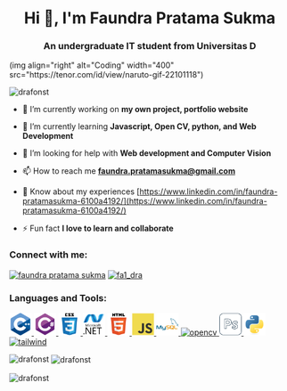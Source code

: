 <h1 align="center">Hi 👋, I'm Faundra Pratama Sukma</h1>
<h3 align="center">An undergraduate IT student from Universitas D</h3>
(img align="right" alt="Coding" width="400" src="https://tenor.com/id/view/naruto-gif-22101118")

<p align="left"> <img src="https://komarev.com/ghpvc/?username=drafonst&label=Profile%20views&color=0e75b6&style=flat" alt="drafonst" /> </p>

- 🔭 I’m currently working on **my own project, portfolio website**

- 🌱 I’m currently learning **Javascript, Open CV, python, and Web Development**

- 🤝 I’m looking for help with **Web development and Computer Vision**

- 📫 How to reach me **faundra.pratamasukma@gmail.com**

- 📄 Know about my experiences [https://www.linkedin.com/in/faundra-pratamasukma-6100a4192/](https://www.linkedin.com/in/faundra-pratamasukma-6100a4192/)

- ⚡ Fun fact **I love to learn and collaborate**

<h3 align="left">Connect with me:</h3>
<p align="left">
<a href="https://linkedin.com/in/faundra pratama sukma" target="blank"><img align="center" src="https://raw.githubusercontent.com/rahuldkjain/github-profile-readme-generator/master/src/images/icons/Social/linked-in-alt.svg" alt="faundra pratama sukma" height="30" width="40" /></a>
<a href="https://instagram.com/fa1_dra" target="blank"><img align="center" src="https://raw.githubusercontent.com/rahuldkjain/github-profile-readme-generator/master/src/images/icons/Social/instagram.svg" alt="fa1_dra" height="30" width="40" /></a>
</p>

<h3 align="left">Languages and Tools:</h3>
<p align="left"> <a href="https://www.w3schools.com/cpp/" target="_blank" rel="noreferrer"> <img src="https://raw.githubusercontent.com/devicons/devicon/master/icons/cplusplus/cplusplus-original.svg" alt="cplusplus" width="40" height="40"/> </a> <a href="https://www.w3schools.com/cs/" target="_blank" rel="noreferrer"> <img src="https://raw.githubusercontent.com/devicons/devicon/master/icons/csharp/csharp-original.svg" alt="csharp" width="40" height="40"/> </a> <a href="https://www.w3schools.com/css/" target="_blank" rel="noreferrer"> <img src="https://raw.githubusercontent.com/devicons/devicon/master/icons/css3/css3-original-wordmark.svg" alt="css3" width="40" height="40"/> </a> <a href="https://dotnet.microsoft.com/" target="_blank" rel="noreferrer"> <img src="https://raw.githubusercontent.com/devicons/devicon/master/icons/dot-net/dot-net-original-wordmark.svg" alt="dotnet" width="40" height="40"/> </a> <a href="https://www.w3.org/html/" target="_blank" rel="noreferrer"> <img src="https://raw.githubusercontent.com/devicons/devicon/master/icons/html5/html5-original-wordmark.svg" alt="html5" width="40" height="40"/> </a> <a href="https://developer.mozilla.org/en-US/docs/Web/JavaScript" target="_blank" rel="noreferrer"> <img src="https://raw.githubusercontent.com/devicons/devicon/master/icons/javascript/javascript-original.svg" alt="javascript" width="40" height="40"/> </a> <a href="https://www.mysql.com/" target="_blank" rel="noreferrer"> <img src="https://raw.githubusercontent.com/devicons/devicon/master/icons/mysql/mysql-original-wordmark.svg" alt="mysql" width="40" height="40"/> </a> <a href="https://opencv.org/" target="_blank" rel="noreferrer"> <img src="https://www.vectorlogo.zone/logos/opencv/opencv-icon.svg" alt="opencv" width="40" height="40"/> </a> <a href="https://www.photoshop.com/en" target="_blank" rel="noreferrer"> <img src="https://raw.githubusercontent.com/devicons/devicon/master/icons/photoshop/photoshop-line.svg" alt="photoshop" width="40" height="40"/> </a> <a href="https://www.python.org" target="_blank" rel="noreferrer"> <img src="https://raw.githubusercontent.com/devicons/devicon/master/icons/python/python-original.svg" alt="python" width="40" height="40"/> </a> <a href="https://tailwindcss.com/" target="_blank" rel="noreferrer"> <img src="https://www.vectorlogo.zone/logos/tailwindcss/tailwindcss-icon.svg" alt="tailwind" width="40" height="40"/> </a> </p>

<p><img align="left" src="https://github-readme-stats.vercel.app/api/top-langs?username=drafonst&show_icons=true&locale=en&layout=compact" alt="drafonst" /></p>

<p>&nbsp;<img align="center" src="https://github-readme-stats.vercel.app/api?username=drafonst&show_icons=true&locale=en" alt="drafonst" /></p>

<p><img align="center" src="https://github-readme-streak-stats.herokuapp.com/?user=drafonst&" alt="drafonst" /></p>
